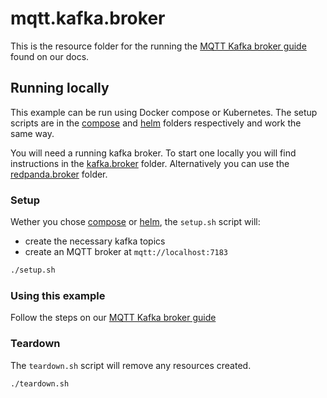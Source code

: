 # mqtt.kafka.broker

This is the resource folder for the running the [MQTT Kafka broker guide](https://docs.aklivity.io/zilla/latest/how-tos/mqtt/mqtt.kafka.broker.html) found on our docs.

## Running locally

This example can be run using Docker compose or Kubernetes. The setup scripts are in the [compose](./docker/compose) and [helm](./k8s/helm) folders respectively and work the same way.

You will need a running kafka broker. To start one locally you will find instructions in the [kafka.broker](../kafka.broker) folder. Alternatively you can use the [redpanda.broker](../redpanda.broker) folder.

### Setup

Wether you chose [compose](./docker/compose) or [helm](./k8s/helm), the `setup.sh` script will:

- create the necessary kafka topics
- create an MQTT broker at `mqtt://localhost:7183`

```bash
./setup.sh
```

### Using this example

Follow the steps on our [MQTT Kafka broker guide](https://docs.aklivity.io/zilla/latest/how-tos/mqtt/mqtt.kafka.broker.html#send-a-greeting)

### Teardown

The `teardown.sh` script will remove any resources created.

```bash
./teardown.sh
```
